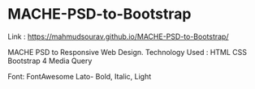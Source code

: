 # MACHE-PSD-to-Bootstrap

Link : https://mahmudsourav.github.io/MACHE-PSD-to-Bootstrap/

MACHE PSD to Responsive Web Design. 
Technology Used :
HTML
CSS
Bootstrap 4
Media Query

Font:
FontAwesome
Lato- Bold, Italic, Light
